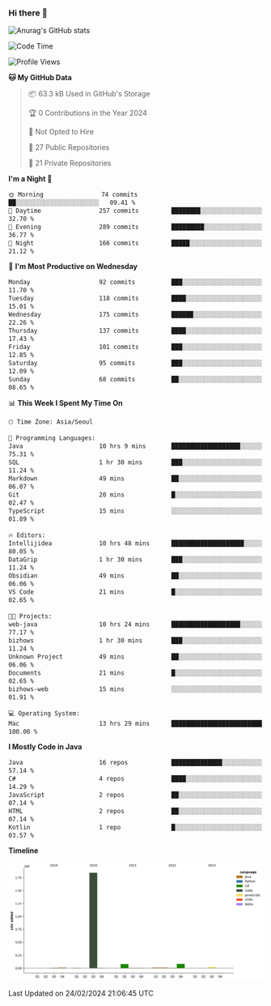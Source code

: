 ### Hi there 👋

![Anurag's GitHub stats](https://github-readme-stats.vercel.app/api?username=pllap&show_icons=true&theme=github_dark)

<!--START_SECTION:waka-->
![Code Time](http://img.shields.io/badge/Code%20Time-825%20hrs%2019%20mins-blue)

![Profile Views](http://img.shields.io/badge/Profile%20Views-0-blue)

**🐱 My GitHub Data** 

> 📦 63.3 kB Used in GitHub's Storage 
 > 
> 🏆 0 Contributions in the Year 2024
 > 
> 🚫 Not Opted to Hire
 > 
> 📜 27 Public Repositories 
 > 
> 🔑 21 Private Repositories 
 > 
**I'm a Night 🦉** 

```text
🌞 Morning                74 commits          ██░░░░░░░░░░░░░░░░░░░░░░░   09.41 % 
🌆 Daytime                257 commits         ████████░░░░░░░░░░░░░░░░░   32.70 % 
🌃 Evening                289 commits         █████████░░░░░░░░░░░░░░░░   36.77 % 
🌙 Night                  166 commits         █████░░░░░░░░░░░░░░░░░░░░   21.12 % 
```
📅 **I'm Most Productive on Wednesday** 

```text
Monday                   92 commits          ███░░░░░░░░░░░░░░░░░░░░░░   11.70 % 
Tuesday                  118 commits         ████░░░░░░░░░░░░░░░░░░░░░   15.01 % 
Wednesday                175 commits         ██████░░░░░░░░░░░░░░░░░░░   22.26 % 
Thursday                 137 commits         ████░░░░░░░░░░░░░░░░░░░░░   17.43 % 
Friday                   101 commits         ███░░░░░░░░░░░░░░░░░░░░░░   12.85 % 
Saturday                 95 commits          ███░░░░░░░░░░░░░░░░░░░░░░   12.09 % 
Sunday                   68 commits          ██░░░░░░░░░░░░░░░░░░░░░░░   08.65 % 
```


📊 **This Week I Spent My Time On** 

```text
🕑︎ Time Zone: Asia/Seoul

💬 Programming Languages: 
Java                     10 hrs 9 mins       ███████████████████░░░░░░   75.31 % 
SQL                      1 hr 30 mins        ███░░░░░░░░░░░░░░░░░░░░░░   11.24 % 
Markdown                 49 mins             ██░░░░░░░░░░░░░░░░░░░░░░░   06.07 % 
Git                      20 mins             █░░░░░░░░░░░░░░░░░░░░░░░░   02.47 % 
TypeScript               15 mins             ░░░░░░░░░░░░░░░░░░░░░░░░░   01.89 % 

🔥 Editors: 
Intellijidea             10 hrs 48 mins      ████████████████████░░░░░   80.05 % 
DataGrip                 1 hr 30 mins        ███░░░░░░░░░░░░░░░░░░░░░░   11.24 % 
Obsidian                 49 mins             ██░░░░░░░░░░░░░░░░░░░░░░░   06.06 % 
VS Code                  21 mins             █░░░░░░░░░░░░░░░░░░░░░░░░   02.65 % 

🐱‍💻 Projects: 
web-java                 10 hrs 24 mins      ███████████████████░░░░░░   77.17 % 
bizhows                  1 hr 30 mins        ███░░░░░░░░░░░░░░░░░░░░░░   11.24 % 
Unknown Project          49 mins             ██░░░░░░░░░░░░░░░░░░░░░░░   06.06 % 
Documents                21 mins             █░░░░░░░░░░░░░░░░░░░░░░░░   02.65 % 
bizhows-web              15 mins             ░░░░░░░░░░░░░░░░░░░░░░░░░   01.91 % 

💻 Operating System: 
Mac                      13 hrs 29 mins      █████████████████████████   100.00 % 
```

**I Mostly Code in Java** 

```text
Java                     16 repos            ██████████████░░░░░░░░░░░   57.14 % 
C#                       4 repos             ████░░░░░░░░░░░░░░░░░░░░░   14.29 % 
JavaScript               2 repos             ██░░░░░░░░░░░░░░░░░░░░░░░   07.14 % 
HTML                     2 repos             ██░░░░░░░░░░░░░░░░░░░░░░░   07.14 % 
Kotlin                   1 repo              █░░░░░░░░░░░░░░░░░░░░░░░░   03.57 % 
```



**Timeline**

![Lines of Code chart](https://raw.githubusercontent.com/pllap/pllap/main/assets/bar_graph.png)


 Last Updated on 24/02/2024 21:06:45 UTC
<!--END_SECTION:waka-->


<!--
**pllap/pllap** is a ✨ _special_ ✨ repository because its `README.md` (this file) appears on your GitHub profile.

Here are some ideas to get you started:

- 🔭 I’m currently working on ...
- 🌱 I’m currently learning ...
- 👯 I’m looking to collaborate on ...
- 🤔 I’m looking for help with ...
- 💬 Ask me about ...
- 📫 How to reach me: ...
- 😄 Pronouns: ...
- ⚡ Fun fact: ...
-->
